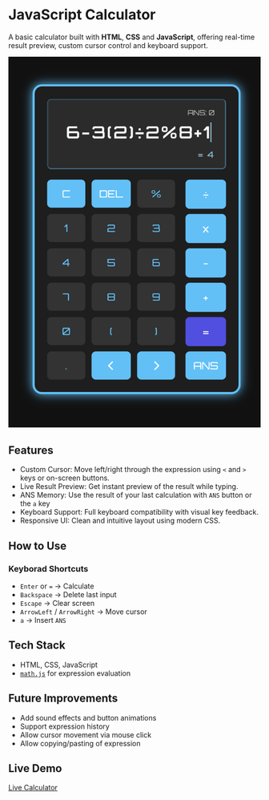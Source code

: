 # JavaScript Calculator

A basic calculator built with **HTML**, **CSS** and **JavaScript**, offering real-time result preview, custom cursor control and keyboard support.

![Calculator Screenshot](./asset/calc-screenshot.png)


## Features
- Custom Cursor: Move left/right through the expression using `<` and `>` keys or on-screen buttons.
- Live Result Preview: Get instant preview of the result while typing.
- ANS Memory: Use the result of your last calculation with `ANS` button or the `a` key
- Keyboard Support: Full keyboard compatibility with visual key feedback.
- Responsive UI: Clean and intuitive layout using modern CSS.


## How to Use

### Keyborad Shortcuts
- `Enter` or `=` -> Calculate
- `Backspace` -> Delete last input
- `Escape` -> Clear screen
- `ArrowLeft` / `ArrowRight` -> Move cursor
- `a` -> Insert `ANS`


## Tech Stack
- HTML, CSS, JavaScript
- [`math.js`](https://mathjs.org/) for expression evaluation


## Future Improvements
- Add sound effects and button animations
- Support expression history
- Allow cursor movement via mouse click
- Allow copying/pasting of expression


## Live Demo
[Live Calculator]()